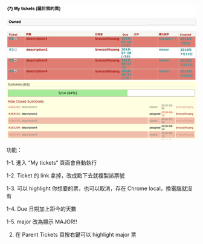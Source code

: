 
<img src="https://github.com/BroccoliHuang/resource/blob/master/TracTools/my%20ticket.png"/>
<img src="https://github.com/BroccoliHuang/resource/blob/master/TracTools/parent%20tickets.png"/>

功能：

1-1. 進入 “My tickets“ 頁面會自動執行

1-2. Ticket 的 link 拿掉，改成點下去就複製該票號

1-3. 可以 highlight 你想要的票，也可以取消，存在 Chrome local，換電腦就沒有

1-4. Due 日期加上距今的天數

1-5. major 改為顯示 MAJOR!!



2. 在 Parent Tickets 頁按右鍵可以 highlight major 票
